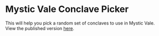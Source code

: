 Mystic Vale Conclave Picker
===========================

This will help you pick a random set of conclaves to use in Mystic Vale.
View the published version [here](https://mv.kbarnes3.com/).

